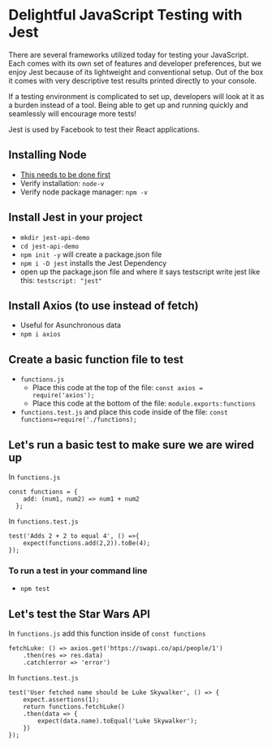 # Delightful JavaScript Testing with Jest

There are several frameworks utilized today for testing your JavaScript. Each comes with its own set of features and developer preferences, but we enjoy Jest because of its lightweight and conventional setup. Out of the box it comes with very descriptive test results printed directly to your console. 

If a testing environment is complicated to set up, developers will look at it as a burden instead of a tool. Being able to get up and running quickly and seamlessly will encourage more tests! 

Jest is used by Facebook to test their React applications.


## Installing Node

- [This needs to be done first](https://nodejs.org/en/download/)
- Verify installation: `node-v`
- Verify node package manager: `npm -v`

## Install Jest in your project

- `mkdir jest-api-demo`
- `cd jest-api-demo`
- `npm init -y` will create a package.json file
- `npm i -D jest` installs the Jest Dependency
- open up the package.json file and where it says testscript write jest like this: `testscript: "jest"`

## Install Axios (to use instead of fetch)

- Useful for Asunchronous data
- `npm i axios`

## Create a basic function file to test

- `functions.js` 
  - Place this code at the top of the file: `const axios = require('axios');`
  - Place this code at the bottom of the file: `module.exports:functions`
- `functions.test.js` and place this code inside of the file: `const functions=require('./functions);`

## Let's run a basic test to make sure we are wired up 

In `functions.js`

```
const functions = {
	add: (num1, num2) => num1 + num2
  };
```

In `functions.test.js`
```
test('Adds 2 + 2 to equal 4', () =>{
	expect(functions.add(2,2)).toBe(4);
});
```

### To run a test in your command line
- `npm test`

## Let's test the Star Wars API

In `functions.js` add this function inside of `const functions`
```
fetchLuke: () => axios.get('https://swapi.co/api/people/1')
	.then(res => res.data)
	.catch(error => 'error')
```

In `functions.test.js`
```
test('User fetched name should be Luke Skywalker', () => {
	expect.assertions(1);
	return functions.fetchLuke()
	.then(data => {
		expect(data.name).toEqual('Luke Skywalker');
	})
});


